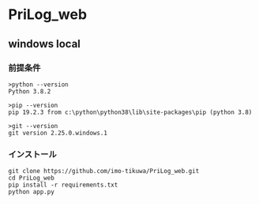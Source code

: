 # PriLog_web

## windows local
### 前提条件
```
>python --version
Python 3.8.2

>pip --version
pip 19.2.3 from c:\python\python38\lib\site-packages\pip (python 3.8)

>git --version
git version 2.25.0.windows.1
```

### インストール
```
git clone https://github.com/imo-tikuwa/PriLog_web.git
cd PriLog_web
pip install -r requirements.txt
python app.py
```